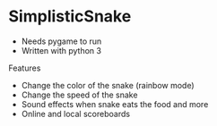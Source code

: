 # SimplisticSnake

 * Needs pygame to run
 * Written with python 3

Features

 * Change the color of the snake (rainbow mode)
 * Change the speed of the snake
 * Sound effects when snake eats the food and more
 * Online and local scoreboards

